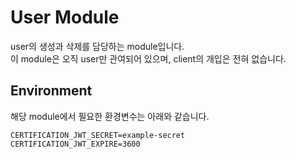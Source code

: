 # User Module

user의 생성과 삭제를 담당하는 module입니다.  
이 module은 오직 user만 관여되어 있으며, client의 개입은 전혀 없습니다.

## Environment

해당 module에서 필요한 환경변수는 아래와 같습니다.

``` environment
CERTIFICATION_JWT_SECRET=example-secret
CERTIFICATION_JWT_EXPIRE=3600
```
